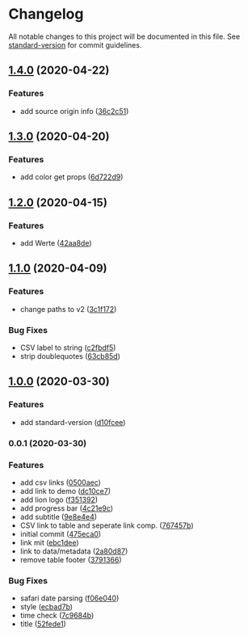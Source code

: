 # Changelog

All notable changes to this project will be documented in this file. See [standard-version](https://github.com/conventional-changelog/standard-version) for commit guidelines.

## [1.4.0](https://github.com/statistikZH/covid19_scrapingdashboard/compare/v1.3.0...v1.4.0) (2020-04-22)


### Features

* add source origin info ([36c2c51](https://github.com/statistikZH/covid19_scrapingdashboard/commit/36c2c51d9844899ceb9907dcfbfb722892c7c0ec))

## [1.3.0](https://github.com/statistikZH/covid19_scrapingdashboard/compare/v1.2.0...v1.3.0) (2020-04-20)


### Features

* add color get props ([6d722d9](https://github.com/statistikZH/covid19_scrapingdashboard/commit/6d722d994eef35051c06249d32cd66a562842e9f))

## [1.2.0](https://github.com/statistikZH/covid19_scrapingdashboard/compare/v1.1.0...v1.2.0) (2020-04-15)


### Features

* add Werte ([42aa8de](https://github.com/statistikZH/covid19_scrapingdashboard/commit/42aa8deacbb6465e02af8ee2fd0b0970f5abfd10))

## [1.1.0](https://github.com/statistikZH/covid19_scrapingdashboard/compare/v1.0.0...v1.1.0) (2020-04-09)


### Features

* change paths to v2 ([3c1f172](https://github.com/statistikZH/covid19_scrapingdashboard/commit/3c1f172bda264a10f8e4fa36c03973ab102e2855))


### Bug Fixes

* CSV label to string ([c2fbdf5](https://github.com/statistikZH/covid19_scrapingdashboard/commit/c2fbdf5da313af10181c14caf221628044124c54))
* strip doublequotes ([63cb85d](https://github.com/statistikZH/covid19_scrapingdashboard/commit/63cb85dab060d19384d240d96ef45f50ea7a9432))

## [1.0.0](https://github.com/statistikZH/covid19_scrapingdashboard/compare/v0.0.5...v1.0.0) (2020-03-30)

### Features

* add standard-version ([d10fcee](https://github.com/statistikZH/covid19_scrapingdashboard/commit/d10fcee871384c31973da7a1f7da642771730b74))

### 0.0.1 (2020-03-30)


### Features

* add csv links ([0500aec](https://github.com/statistikZH/covid19_scrapingdashboard/commit/0500aec4729502d204e08c908ed66e7bdce1051c))
* add link to demo ([dc10ce7](https://github.com/statistikZH/covid19_scrapingdashboard/commit/dc10ce7f92f19d3005acb6868f7e98043aa4f09d))
* add lion logo ([f351392](https://github.com/statistikZH/covid19_scrapingdashboard/commit/f351392aa8b44bdd8b8d235b5d70f51e0f36366e))
* add progress bar ([4c21e9c](https://github.com/statistikZH/covid19_scrapingdashboard/commit/4c21e9c7832a20f06ba912f6c69c86061d042f45))
* add subtitle ([9e8e4e4](https://github.com/statistikZH/covid19_scrapingdashboard/commit/9e8e4e477aab13103d7b78d63626eeff7fd419a5))
* CSV link to table and seperate link comp. ([767457b](https://github.com/statistikZH/covid19_scrapingdashboard/commit/767457b44b32de466a93ad325bf59955ded3217b))
* initial commit ([475eca0](https://github.com/statistikZH/covid19_scrapingdashboard/commit/475eca0a6ebc67975d31f66baf6554cfbf4122d3))
* link mit ([ebc1dee](https://github.com/statistikZH/covid19_scrapingdashboard/commit/ebc1deed1f26d954ca39b87d2fbdbbd78d637a04))
* link to data/metadata ([2a80d87](https://github.com/statistikZH/covid19_scrapingdashboard/commit/2a80d87c8274f795a7fec63ce788324e19175b1a))
* remove table footer ([3791366](https://github.com/statistikZH/covid19_scrapingdashboard/commit/379136669142a03ccc2814d552663669d1e41036))


### Bug Fixes

* safari date parsing ([f06e040](https://github.com/statistikZH/covid19_scrapingdashboard/commit/f06e040ee9d19af3128206678241a5a9ecce2e96))
* style ([ecbad7b](https://github.com/statistikZH/covid19_scrapingdashboard/commit/ecbad7b3010418bf22b579fd8cfb3fd1f536597f))
* time check ([7c9684b](https://github.com/statistikZH/covid19_scrapingdashboard/commit/7c9684bc5868623048e5efe897bf238988c713d5))
* title ([52fede1](https://github.com/statistikZH/covid19_scrapingdashboard/commit/52fede1d8bcf2e519ce716972a1a9aa09e0ecea1))
